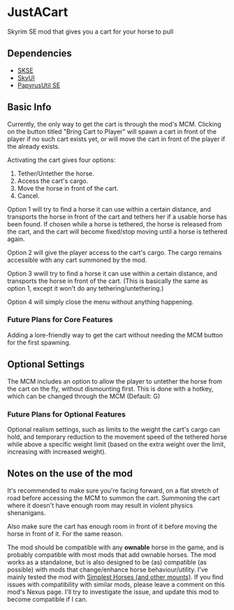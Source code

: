 # JustACart
Skyrim SE mod that gives you a cart for your horse to pull

## Dependencies
- [SKSE](https://skse.silverlock.org/)
- [SkyUI](https://www.nexusmods.com/skyrimspecialedition/mods/12604)
- [PapyrusUtil SE](https://www.nexusmods.com/skyrimspecialedition/mods/13048)

## Basic Info

Currently, the only way to get the cart is through the mod's MCM. Clicking on the button titled "Bring Cart to Player" will spawn a cart in front of the player if no such cart exists yet, or will move the cart in front of the player if the already exists.

Activating the cart gives four options:
1. Tether/Untether the horse.
2. Access the cart's cargo.
3. Move the horse in front of the cart.
4. Cancel.

Option 1 will try to find a horse it can use within a certain distance, and transports the horse in front of the cart and tethers her if a usable horse has been found. If chosen while a horse is tethered, the horse is released from the cart, and the cart will become fixed/stop moving until a horse is tethered again.

Option 2 will give the player access to the cart's cargo. The cargo remains accessible with any cart summoned by the mod.

Option 3 wwill try to find a horse it can use within a certain distance, and transports the horse in front of the cart. (This is basically the same as option 1, except it won't do any tethering/untethering.)

Option 4 will simply close the menu without anything happening.

### Future Plans for Core Features

Adding a lore-friendly way to get the cart without needing the MCM button for the first spawning.

## Optional Settings

The MCM includes an option to allow the player to untether the horse from the cart on the fly, without dismounting first. This is done with a hotkey, which can be changed through the MCM (Default: G)

### Future Plans for Optional Features

Optional realism settings, such as limits to the weight the cart's cargo can hold, and temporary reduction to the movement speed of the tethered horse while above a specific weight limit (based on the extra weight over the limit, increasing with increased weight).

## Notes on the use of the mod

It's recommended to make sure you're facing forward, on a flat stretch of road before accessing the MCM to summon the cart. Summoning the cart where it doesn't have enough room may result in violent physics shenanigans.

Also make sure the cart has enough room in front of it before moving the horse in front of it. For the same reason.

The mod should be compatible with any **ownable** horse in the game, and is probably compatible with most mods that add ownable horses. The mod works as a standalone, but is also designed to be (as) compatible (as possible) with mods that change/enhance horse behaviour/utility. I've mainly tested the mod with [Simplest Horses (and other mounts)](https://www.nexusmods.com/skyrimspecialedition/mods/54225). If you find issues with compatibility with similar mods, please leave a comment on this mod's Nexus page. I'll try to investigate the issue, and update this mod to become compatible if I can.
